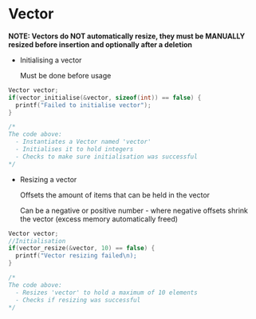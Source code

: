# Vector


__NOTE: Vectors do NOT automatically resize, they must be MANUALLY resized before insertion and optionally after a deletion__


- Initialising a vector

  Must be done before usage

```c
Vector vector;
if(vector_initialise(&vector, sizeof(int)) == false) {
  printf("Failed to initialise vector");
}

/*
The code above:
  - Instantiates a Vector named 'vector'
  - Initialises it to hold integers
  - Checks to make sure initialisation was successful
*/
```

- Resizing a vector

  Offsets the amount of items that can be held in the vector

  Can be a negative or positive number - where negative offsets shrink the vector (excess memory automatically freed)


```c
Vector vector;
//Initialisation
if(vector_resize(&vector, 10) == false) {
  printf("Vector resizing failed\n);
}

/*
The code above:
  - Resizes 'vector' to hold a maximum of 10 elements
  - Checks if resizing was successful
*/
```








































































































